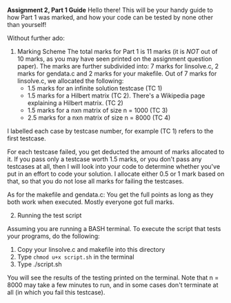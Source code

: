 **Assignment 2, Part 1 Guide**
Hello there! This will be your handy guide to how Part 1 was marked, and how
your code can be tested by none other than yourself!

Without further ado:

1. Marking Scheme
 The total marks for Part 1 is 11 marks (it is *NOT* out of 10 marks, as you
 may have seen printed on the assignment question paper). The marks are further
 subdivided into: 7 marks for linsolve.c, 2 marks for gendata.c and 2 marks
 for your makefile.
 Out of 7 marks for linsolve.c, we allocated the following:
   - 1.5 marks for an infinite solution testcase (TC 1)
   - 1.5 marks for a Hilbert matrix (TC 2). There's a Wikipedia page explaining a Hilbert matrix. (TC 2)
   - 1.5 marks for a nxn matrix of size n = 1000 (TC 3)
   - 2.5 marks for a nxn matrix of size n = 8000 (TC 4)

 I labelled each case by testcase number, for example (TC 1) refers to the first testcase.

 For each testcase failed, you get deducted the amount of marks allocated to it.
 If you pass only a testcase worth 1.5 marks, or you don't pass any testcases at all, then I will
 look into your code to determine whether you've put in an effort to code your solution. I
 allocate either 0.5 or 1 mark based on that, so that you do not lose all marks for failing
 the testcases.

 As for the makefile and gendata.c: You get the full points as long as they both work
 when executed. Mostly everyone got full marks.

2. Running the test script

 Assuming you are running a BASH terminal.
 To execute the script that tests your programs, do the following:
   1. Copy your linsolve.c and makefile into this directory
   2. Type `chmod u+x script.sh` in the terminal
   3. Type ./script.sh
   
 You will see the results of the testing printed on the terminal. Note that n = 8000
 may take a few minutes to run, and in some cases don't terminate at all (in which
 you fail this testcase).
